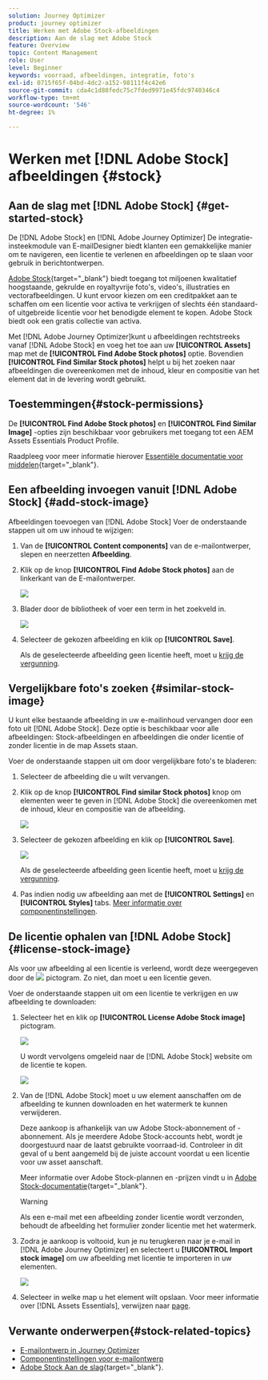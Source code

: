 ```yaml
---
solution: Journey Optimizer
product: journey optimizer
title: Werken met Adobe Stock-afbeeldingen
description: Aan de slag met Adobe Stock
feature: Overview
topic: Content Management
role: User
level: Beginner
keywords: voorraad, afbeeldingen, integratie, foto's
exl-id: 0715f65f-04bd-4dc2-a152-98111f4c42e6
source-git-commit: cda4c1d88fedc75c7fded9971e45fdc9740346c4
workflow-type: tm+mt
source-wordcount: '546'
ht-degree: 1%

---
```


# Werken met [!DNL Adobe Stock] afbeeldingen {#stock}

## Aan de slag met [!DNL Adobe Stock] {#get-started-stock}

De [!DNL Adobe Stock] en [!DNL Adobe Journey Optimizer] De integratie-insteekmodule van E-mailDesigner biedt klanten een gemakkelijke manier om te navigeren, een licentie te verlenen en afbeeldingen op te slaan voor gebruik in berichtontwerpen.

[Adobe Stock](https://helpx.adobe.com/stock/get-started.html){target="_blank"} biedt toegang tot miljoenen kwalitatief hoogstaande, gekrulde en royaltyvrije foto&#39;s, video&#39;s, illustraties en vectorafbeeldingen. U kunt ervoor kiezen om een creditpakket aan te schaffen om een licentie voor activa te verkrijgen of slechts één standaard- of uitgebreide licentie voor het benodigde element te kopen. Adobe Stock biedt ook een gratis collectie van activa.

Met [!DNL Adobe Journey Optimizer]kunt u afbeeldingen rechtstreeks vanaf [!DNL Adobe Stock] en voeg het toe aan uw **[!UICONTROL Assets]** map met de **[!UICONTROL Find Adobe Stock photos]** optie. Bovendien **[!UICONTROL Find Similar Stock photos]** helpt u bij het zoeken naar afbeeldingen die overeenkomen met de inhoud, kleur en compositie van het element dat in de levering wordt gebruikt.

## Toestemmingen{#stock-permissions}

De **[!UICONTROL Find Adobe Stock photos]** en **[!UICONTROL Find Similar Image]** -opties zijn beschikbaar voor gebruikers met toegang tot een AEM Assets Essentials Product Profile.

Raadpleeg voor meer informatie hierover [Essentiële documentatie voor middelen](https://experienceleague.adobe.com/docs/experience-manager-assets-essentials/help/get-started-admins/deploy-administer.html#add-users-to-essentials){target="_blank"}.

## Een afbeelding invoegen vanuit [!DNL Adobe Stock] {#add-stock-image}

Afbeeldingen toevoegen van [!DNL Adobe Stock] Voer de onderstaande stappen uit om uw inhoud te wijzigen:

1. Van de **[!UICONTROL Content components]** van de e-mailontwerper, slepen en neerzetten **Afbeelding**.

1. Klik op de knop **[!UICONTROL Find Adobe Stock photos]** aan de linkerkant van de E-mailontwerper.

   ![](assets/stock-find-photos.png)

1. Blader door de bibliotheek of voer een term in het zoekveld in.

   ![](assets/stock-select-from-lib.png)

1. Selecteer de gekozen afbeelding en klik op **[!UICONTROL Save]**.

   Als de geselecteerde afbeelding geen licentie heeft, moet u [krijg de vergunning](#license-stock-image).

## Vergelijkbare foto&#39;s zoeken {#similar-stock-image}

U kunt elke bestaande afbeelding in uw e-mailinhoud vervangen door een foto uit [!DNL Adobe Stock]. Deze optie is beschikbaar voor alle afbeeldingen: Stock-afbeeldingen en afbeeldingen die onder licentie of zonder licentie in de map Assets staan.

Voer de onderstaande stappen uit om door vergelijkbare foto&#39;s te bladeren:

1. Selecteer de afbeelding die u wilt vervangen.
1. Klik op de knop **[!UICONTROL Find similar Stock photos]** knop om elementen weer te geven in [!DNL Adobe Stock] die overeenkomen met de inhoud, kleur en compositie van de afbeelding.

   ![](assets/stock-similar.png)

1. Selecteer de gekozen afbeelding en klik op **[!UICONTROL Save]**.

   ![](assets/stock-similar-results.png)

   Als de geselecteerde afbeelding geen licentie heeft, moet u [krijg de vergunning](#license-stock-image).

1. Pas indien nodig uw afbeelding aan met de **[!UICONTROL Settings]** en **[!UICONTROL Styles]** tabs. [Meer informatie over componentinstellingen](content-components.md).

## De licentie ophalen van [!DNL Adobe Stock] {#license-stock-image}

Als voor uw afbeelding al een licentie is verleend, wordt deze weergegeven door de ![](assets/stock_10.png) pictogram. Zo niet, dan moet u een licentie geven.

Voer de onderstaande stappen uit om een licentie te verkrijgen en uw afbeelding te downloaden:

1. Selecteer het en klik op **[!UICONTROL License Adobe Stock image]** pictogram.

   ![](assets/stock-license-icon.png)

   U wordt vervolgens omgeleid naar de [!DNL Adobe Stock] website om de licentie te kopen.

   ![](assets/stock-license-photo.png)

1. Van de [!DNL Adobe Stock] moet u uw element aanschaffen om de afbeelding te kunnen downloaden en het watermerk te kunnen verwijderen.

   Deze aankoop is afhankelijk van uw Adobe Stock-abonnement of -abonnement. Als je meerdere Adobe Stock-accounts hebt, wordt je doorgestuurd naar de laatst gebruikte voorraad-id. Controleer in dit geval of u bent aangemeld bij de juiste account voordat u een licentie voor uw asset aanschaft.

   Meer informatie over Adobe Stock-plannen en -prijzen vindt u in [Adobe Stock-documentatie](https://stock.adobe.com/plans){target="_blank"}.

   >[!WARNING]
   > Als een e-mail met een afbeelding zonder licentie wordt verzonden, behoudt de afbeelding het formulier zonder licentie met het watermerk.

1. Zodra je aankoop is voltooid, kun je nu terugkeren naar je e-mail in [!DNL Adobe Journey Optimizer] en selecteert u **[!UICONTROL Import stock image]** om uw afbeelding met licentie te importeren in uw elementen.

   ![](assets/stock_6.png)

1. Selecteer in welke map u het element wilt opslaan. Voor meer informatie over [!DNL Assets Essentials], verwijzen naar [page](assets-essentials.md#get-started-assets-essentials).

## Verwante onderwerpen{#stock-related-topics}

* [E-mailontwerp in Journey Optimizer](get-started-email-design.md)
* [Componentinstellingen voor e-mailontwerp](content-components.md)
* [Adobe Stock Aan de slag](https://helpx.adobe.com/stock/get-started.html){target="_blank"}.

